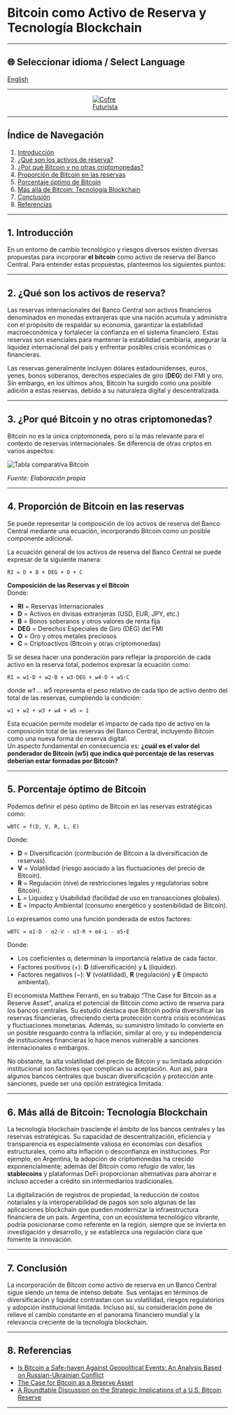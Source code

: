 
# Bitcoin como Activo de Reserva y Tecnología Blockchain

---

## 🌐 Seleccionar idioma / Select Language
  
[English](https://economiayetica.blogspot.com/2025/02/html-bitcoin-como-activo-de-reserva-y.html)

---



<div style="display: flex; justify-content: center;">
  <!-- Enlace hacia la versión grande (usamos s1600 como ejemplo si existe) -->
  <a 
    href="https://blogger.googleusercontent.com/img/b/R29vZ2xl/AVvXsEiAmIQgzNYW7MyS_VMS9TRv1etdpfxgtorpAZIo6n1Ba-ZV7zgZmkxUB7SeyQ4T3MDAw7VoPj_CtYTQ2P4f7YcRNgk8PFyV_apCZZi9vNnjIURwsKrrUdTSej1JbEhgBW4czmE8Nu1u_H7I-0ka-JQlTiamGLsaS6IhUseLhqhu5dg-7kAV34aXRoFnt6E/s1600/20250205_1105_Futuristic%20Crypto%20Vault_simple_compose_01jkb6wn2qe219bqc61hzx6726.gif"
    target="_blank"
  >
    <!-- Imagen miniatura (s320) -->
    <img
      src="https://blogger.googleusercontent.com/img/b/R29vZ2xl/AVvXsEiAmIQgzNYW7MyS_VMS9TRv1etdpfxgtorpAZIo6n1Ba-ZV7zgZmkxUB7SeyQ4T3MDAw7VoPj_CtYTQ2P4f7YcRNgk8PFyV_apCZZi9vNnjIURwsKrrUdTSej1JbEhgBW4czmE8Nu1u_H7I-0ka-JQlTiamGLsaS6IhUseLhqhu5dg-7kAV34aXRoFnt6E/s320/20250205_1105_Futuristic%20Crypto%20Vault_simple_compose_01jkb6wn2qe219bqc61hzx6726.gif"
      alt="Cofre Futurista"
      style="max-width: 80%;"
    />
  </a>
</div>



---

## Índice de Navegación
1. [Introducción](#introduccion-es)  
2. [¿Qué son los activos de reserva?](#activos-es)  
3. [¿Por qué Bitcoin y no otras criptomonedas?](#bitcoin-es)  
4. [Proporción de Bitcoin en las reservas](#proporcion-es)  
5. [Porcentaje óptimo de Bitcoin](#porcentaje-es)  
6. [Más allá de Bitcoin: Tecnología Blockchain](#tecnologia-es)  
7. [Conclusión](#conclusion-es)  
8. [Referencias](#referencias-es)

---

## 1. Introducción <a name="introduccion-es"></a>

En un entorno de cambio tecnológico y riesgos diversos existen diversas propuestas para incorporar **el bitcoin** como activo de reserva del Banco Central. Para entender estas propuestas, planteemos los siguientes puntos:

---

## 2. ¿Qué son los activos de reserva? <a name="activos-es"></a>

Las reservas internacionales del Banco Central son activos financieros denominados en monedas extranjeras que una nación acumula y administra con el propósito de respaldar su economía, garantizar la estabilidad macroeconómica y fortalecer la confianza en el sistema financiero. Estas reservas son esenciales para mantener la estabilidad cambiaria, asegurar la liquidez internacional del país y enfrentar posibles crisis económicas o financieras.

Las reservas generalmente incluyen dólares estadounidenses, euros, yenes, bonos soberanos, derechos especiales de giro (**DEG**) del FMI y oro. Sin embargo, en los últimos años, Bitcoin ha surgido como una posible adición a estas reservas, debido a su naturaleza digital y descentralizada.

---

## 3. ¿Por qué Bitcoin y no otras criptomonedas? <a name="bitcoin-es"></a>

Bitcoin no es la única criptomoneda, pero sí la más relevante para el contexto de reservas internacionales. Se diferencia de otras criptos en varios aspectos:

![Tabla comparativa Bitcoin](https://blogger.googleusercontent.com/img/b/R29vZ2xl/AVvXsEjLDtu_AzXJbIzFgqwz-PahS36fhx9oxoWGjELxLMc9Q2XhOcGorMnIwcBaTIijWq4BUh0fmddvgqNxsztWDIgL9cAr__HeYxS7uGb1Nlb4Fo22B-_sVcbIFrbxiMjnY_JCLU7P6qi5-H3k772v4Dt7j3OuffdFWIl5sTHJ4c6b19Ek1Fy3ygvlLaw1JCA/s320/tabla%20bitcoin.png)

_Fuente: Elaboración propia_

---

## 4. Proporción de Bitcoin en las reservas <a name="proporcion-es"></a>

Se puede representar la composición de los activos de reserva del Banco Central mediante una ecuación, incorporando Bitcoin como un posible componente adicional.

La ecuación general de los activos de reserva del Banco Central se puede expresar de la siguiente manera:

```
RI = D + B + DEG + O + C
```

**Composición de las Reservas y el Bitcoin**  
Donde:
- **RI** = Reservas Internacionales  
- **D** = Activos en divisas extranjeras (USD, EUR, JPY, etc.)  
- **B** = Bonos soberanos y otros valores de renta fija  
- **DEG** = Derechos Especiales de Giro (DEG) del FMI  
- **O** = Oro y otros metales preciosos  
- **C** = Criptoactivos (Bitcoin y otras criptomonedas)

Si se desea hacer una ponderación para reflejar la proporción de cada activo en la reserva total, podemos expresar la ecuación como:

```
RI = w1·D + w2·B + w3·DEG + w4·O + w5·C
```

donde *w1 ... w5* representa el peso relativo de cada tipo de activo dentro del total de las reservas, cumpliendo la condición:

```
w1 + w2 + w3 + w4 + w5 = 1
```

Esta ecuación permite modelar el impacto de cada tipo de activo en la composición total de las reservas del Banco Central, incluyendo Bitcoin como una nueva forma de reserva digital.  
Un aspecto fundamental en consecuencia es: **¿cuál es el valor del ponderador de Bitcoin (w5) que indica qué porcentaje de las reservas deberían estar formadas por Bitcoin?**

---

## 5. Porcentaje óptimo de Bitcoin <a name="porcentaje-es"></a>

Podemos definir el peso óptimo de Bitcoin en las reservas estratégicas como:

```
wBTC = f(D, V, R, L, E)
```

Donde:  
- **D** = Diversificación (contribución de Bitcoin a la diversificación de reservas).  
- **V** = Volatilidad (riesgo asociado a las fluctuaciones del precio de Bitcoin).  
- **R** = Regulación (nivel de restricciones legales y regulatorias sobre Bitcoin).  
- **L** = Liquidez y Usabilidad (facilidad de uso en transacciones globales).  
- **E** = Impacto Ambiental (consumo energético y sostenibilidad de Bitcoin).

Lo expresamos como una función ponderada de estos factores:

```
wBTC = α1·D - α2·V - α3·R + α4·L - α5·E
```

Donde:
- Los coeficientes α<sub>i</sub> determinan la importancia relativa de cada factor.  
- Factores positivos (+): **D** (diversificación) y **L** (liquidez).  
- Factores negativos (−): **V** (volatilidad), **R** (regulación) y **E** (impacto ambiental).

El economista Matthew Ferranti, en su trabajo “The Case for Bitcoin as a Reserve Asset”, analiza el potencial de Bitcoin como activo de reserva para los bancos centrales. Su estudio destaca que Bitcoin podría diversificar las reservas financieras, ofreciendo cierta protección contra crisis económicas y fluctuaciones monetarias. Además, su suministro limitado lo convierte en un posible resguardo contra la inflación, similar al oro, y su independencia de instituciones financieras lo hace menos vulnerable a sanciones internacionales o embargos.

No obstante, la alta volatilidad del precio de Bitcoin y su limitada adopción institucional son factores que complican su aceptación. Aun así, para algunos bancos centrales que buscan diversificación y protección ante sanciones, puede ser una opción estratégica limitada.

---

## 6. Más allá de Bitcoin: Tecnología Blockchain <a name="tecnologia-es"></a>

La tecnología blockchain trasciende el ámbito de los bancos centrales y las reservas estratégicas. Su capacidad de descentralización, eficiencia y transparencia es especialmente valiosa en economías con desafíos estructurales, como alta inflación o desconfianza en instituciones. Por ejemplo, en Argentina, la adopción de criptomonedas ha crecido exponencialmente; además del Bitcoin como refugio de valor, las **stablecoins** y plataformas DeFi proporcionan alternativas para ahorrar e incluso acceder a crédito sin intermediarios tradicionales.

La digitalización de registros de propiedad, la reducción de costos notariales y la interoperabilidad de pagos son solo algunas de las aplicaciones blockchain que pueden modernizar la infraestructura financiera de un país. Argentina, con un ecosistema tecnológico vibrante, podría posicionarse como referente en la región, siempre que se invierta en investigación y desarrollo, y se establezca una regulación clara que fomente la innovación.

---

## 7. Conclusión <a name="conclusion-es"></a>

La incorporación de Bitcoin como activo de reserva en un Banco Central sigue siendo un tema de intenso debate. Sus ventajas en términos de diversificación y liquidez contrastan con su volatilidad, riesgos regulatorios y adopción institucional limitada. Incluso así, su consideración pone de relieve el cambio constante en el panorama financiero mundial y la relevancia creciente de la tecnología blockchain.

---

## 8. Referencias <a name="referencias-es"></a>

- [Is Bitcoin a Safe-haven Against Geopolitical Events: An Analysis Based on Russian-Ukrainian Conflict](https://www.researchgate.net/publication/369870223_Is_Bitcoin_a_Safe-haven_Against_Geopolitical_Events_An_Analysis_Based_on_Russian-Ukrainian_Conflict)  
- [The Case for Bitcoin as a Reserve Asset](https://bitcoinindustrybody.org.au/wp-content/uploads/2024/12/2024-10-23-Bitcoin-Policy-Institute-The-Case-for-Bitcoin-as-a-Reserve-Asset.pdf)  
- [A Roundtable Discussion on the Strategic Implications of a U.S. Bitcoin Reserve](https://papers.ssrn.com/sol3/papers.cfm?abstract_id=5067147)

---



